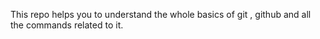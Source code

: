 This repo helps you to understand the whole basics of git , github and all the commands related to it.
